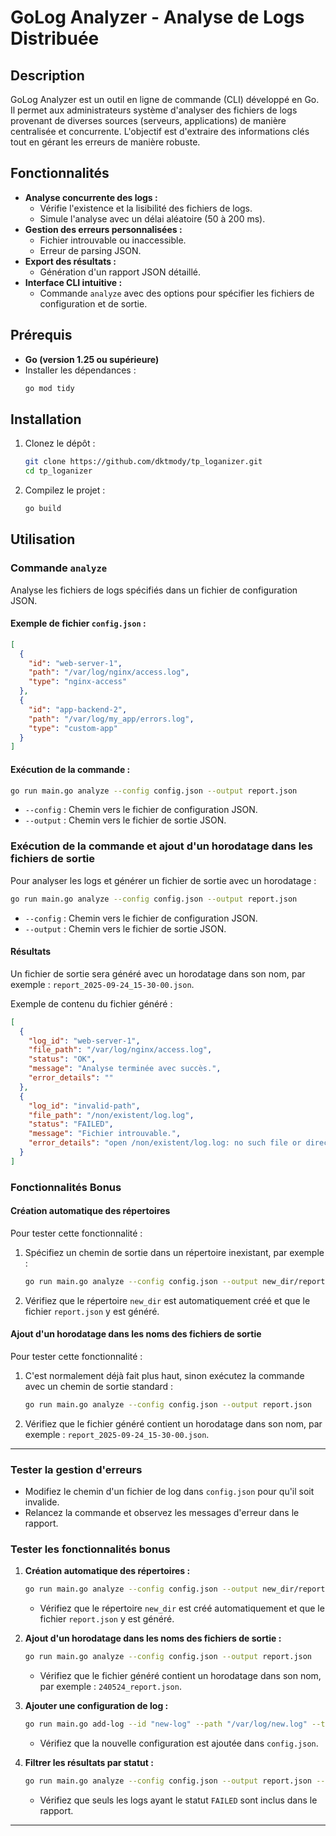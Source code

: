 # GoLog Analyzer - Analyse de Logs Distribuée

## Description

GoLog Analyzer est un outil en ligne de commande (CLI) développé en Go. Il permet aux administrateurs système d'analyser des fichiers de logs provenant de diverses sources (serveurs, applications) de manière centralisée et concurrente. L'objectif est d'extraire des informations clés tout en gérant les erreurs de manière robuste.

## Fonctionnalités

- **Analyse concurrente des logs :**
  - Vérifie l'existence et la lisibilité des fichiers de logs.
  - Simule l'analyse avec un délai aléatoire (50 à 200 ms).
- **Gestion des erreurs personnalisées :**
  - Fichier introuvable ou inaccessible.
  - Erreur de parsing JSON.
- **Export des résultats :**
  - Génération d'un rapport JSON détaillé.
- **Interface CLI intuitive :**
  - Commande `analyze` avec des options pour spécifier les fichiers de configuration et de sortie.

## Prérequis

- **Go (version 1.25 ou supérieure)**
- Installer les dépendances :
  ```bash
  go mod tidy
  ```

## Installation

1. Clonez le dépôt :
   ```bash
   git clone https://github.com/dktmody/tp_loganizer.git
   cd tp_loganizer
   ```
2. Compilez le projet :
   ```bash
   go build
   ```

## Utilisation

### Commande `analyze`

Analyse les fichiers de logs spécifiés dans un fichier de configuration JSON.

#### Exemple de fichier `config.json` :

```json
[
  {
    "id": "web-server-1",
    "path": "/var/log/nginx/access.log",
    "type": "nginx-access"
  },
  {
    "id": "app-backend-2",
    "path": "/var/log/my_app/errors.log",
    "type": "custom-app"
  }
]
```

#### Exécution de la commande :

```bash
go run main.go analyze --config config.json --output report.json
```

- `--config` : Chemin vers le fichier de configuration JSON.
- `--output` : Chemin vers le fichier de sortie JSON.

### Exécution de la commande et ajout d'un horodatage dans les fichiers de sortie

Pour analyser les logs et générer un fichier de sortie avec un horodatage :

```bash
go run main.go analyze --config config.json --output report.json
```

- `--config` : Chemin vers le fichier de configuration JSON.
- `--output` : Chemin vers le fichier de sortie JSON.

#### Résultats

Un fichier de sortie sera généré avec un horodatage dans son nom, par exemple : `report_2025-09-24_15-30-00.json`.

Exemple de contenu du fichier généré :

```json
[
  {
    "log_id": "web-server-1",
    "file_path": "/var/log/nginx/access.log",
    "status": "OK",
    "message": "Analyse terminée avec succès.",
    "error_details": ""
  },
  {
    "log_id": "invalid-path",
    "file_path": "/non/existent/log.log",
    "status": "FAILED",
    "message": "Fichier introuvable.",
    "error_details": "open /non/existent/log.log: no such file or directory"
  }
]
```

### Fonctionnalités Bonus

#### Création automatique des répertoires

Pour tester cette fonctionnalité :

1. Spécifiez un chemin de sortie dans un répertoire inexistant, par exemple :
   ```bash
   go run main.go analyze --config config.json --output new_dir/report.json
   ```
2. Vérifiez que le répertoire `new_dir` est automatiquement créé et que le fichier `report.json` y est généré.

#### Ajout d'un horodatage dans les noms des fichiers de sortie

Pour tester cette fonctionnalité :

1. C'est normalement déjà fait plus haut, sinon exécutez la commande avec un chemin de sortie standard :
   ```bash
   go run main.go analyze --config config.json --output report.json
   ```
2. Vérifiez que le fichier généré contient un horodatage dans son nom, par exemple : `report_2025-09-24_15-30-00.json`.

---

### Tester la gestion d'erreurs

- Modifiez le chemin d'un fichier de log dans `config.json` pour qu'il soit invalide.
- Relancez la commande et observez les messages d'erreur dans le rapport.

### Tester les fonctionnalités bonus

1. **Création automatique des répertoires :**

   ```bash
   go run main.go analyze --config config.json --output new_dir/report.json
   ```

   - Vérifiez que le répertoire `new_dir` est créé automatiquement et que le fichier `report.json` y est généré.

2. **Ajout d'un horodatage dans les noms des fichiers de sortie :**

   ```bash
   go run main.go analyze --config config.json --output report.json
   ```

   - Vérifiez que le fichier généré contient un horodatage dans son nom, par exemple : `240524_report.json`.

3. **Ajouter une configuration de log :**

   ```bash
   go run main.go add-log --id "new-log" --path "/var/log/new.log" --type "custom" --file config.json
   ```

   - Vérifiez que la nouvelle configuration est ajoutée dans `config.json`.

4. **Filtrer les résultats par statut :**
   ```bash
   go run main.go analyze --config config.json --output report.json --status FAILED
   ```
   - Vérifiez que seuls les logs ayant le statut `FAILED` sont inclus dans le rapport.

---
